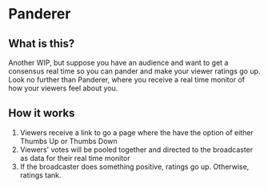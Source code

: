 # Panderer
## What is this?

Another WIP, but suppose you have an audience and want to get a consensus real time so you can pander and make your viewer ratings go up. Look no further than Panderer, where you receive a real time monitor of how your viewers feel about you.

## How it works
1. Viewers receive a link to go a page where the have the option of either Thumbs Up or Thumbs Down
2. Viewers' votes will be pooled together and directed to the broadcaster as data for their real time monitor
3. If the broadcaster does something positive, ratings go up. Otherwise, ratings tank.
